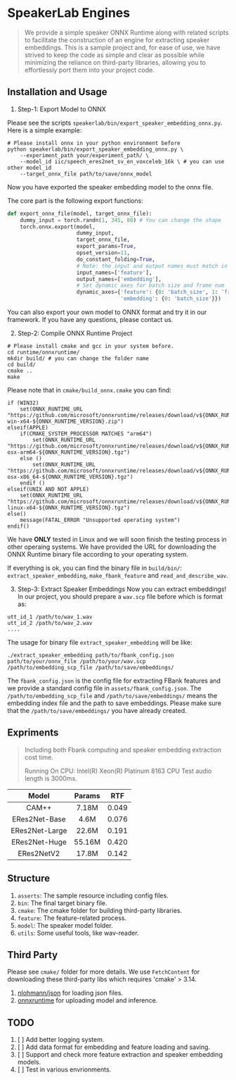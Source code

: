 # SpeakerLab Engines
> We provide a simple speaker ONNX Runtime along with related scripts to facilitate the construction of an engine for extracting speaker embeddings. This is a sample project and, for ease of use, we have strived to keep the code as simple and clear as possible while minimizing the reliance on third-party libraries, allowing you to effortlessly port them into your project code.


## Installation and Usage

1. Step-1: Export Model to ONNX 

Please see the scripts `speakerlab/bin/export_speaker_embedding_onnx.py`. Here is a simple example:
```shell
# Please install onnx in your python environment before
python speakerlab/bin/export_speaker_embedding_onnx.py \
    --experiment_path your/experiment_path/ \
    --model_id iic/speech_eres2net_sv_en_voxceleb_16k \ # you can use other model_id
    --target_onnx_file path/to/save/onnx_model
```
Now you have exported the speaker embedding model to the onnx file.

The core part is the following export functions:
```python
def export_onnx_file(model, target_onnx_file):
    dummy_input = torch.randn(1, 345, 80) # You can change the shape
    torch.onnx.export(model,
                      dummy_input,
                      target_onnx_file,
                      export_params=True,
                      opset_version=11,
                      do_constant_folding=True,
                      # Note: the input and output names must match in the ONNX Runtime
                      input_names=['feature'],
                      output_names=['embedding'],
                      # Set dynamic axes for batch size and frame num
                      dynamic_axes={'feature': {0: 'batch_size', 1: 'frame_num'},
                                    'embedding': {0: 'batch_size'}})
```
You can also export your own model to ONNX format and try it in our framework. If you have any questions, please contact us.


2. Step-2: Compile ONNX Runtime Project
```shell
# Please install cmake and gcc in your system before.
cd runtime/onnxruntime/
mkdir build/ # you can change the folder name
cd build/
cmake ..
make
```
Please note that in `cmake/build_onnx.cmake` you can find:
```shell
if (WIN32)
    set(ONNX_RUNTIME_URL "https://github.com/microsoft/onnxruntime/releases/download/v${ONNX_RUNTIME_VERSION}/onnxruntime-win-x64-${ONNX_RUNTIME_VERSION}.zip")
elseif(APPLE)
    if(CMAKE_SYSTEM_PROCESSOR MATCHES "arm64")
        set(ONNX_RUNTIME_URL "https://github.com/microsoft/onnxruntime/releases/download/v${ONNX_RUNTIME_VERSION}/onnxruntime-osx-arm64-${ONNX_RUNTIME_VERSION}.tgz")
    else ()
        set(ONNX_RUNTIME_URL "https://github.com/microsoft/onnxruntime/releases/download/v${ONNX_RUNTIME_VERSION}/onnxruntime-osx-x86_64-${ONNX_RUNTIME_VERSION}.tgz")
    endif ()
elseif(UNIX AND NOT APPLE)
    set(ONNX_RUNTIME_URL "https://github.com/microsoft/onnxruntime/releases/download/v${ONNX_RUNTIME_VERSION}/onnxruntime-linux-x64-${ONNX_RUNTIME_VERSION}.tgz")
else()
    message(FATAL_ERROR "Unsupported operating system")
endif()
```

We have **ONLY** tested in Linux and we will soon finish the testing process in other operaing systems. We have provided the URL for downloading the ONNX Runtime binary file according to your operating system.

If everything is ok, you can find the binary file in `build/bin/`: `extract_speaker_embedding`, `make_fbank_feature` and `read_and_describe_wav`.

3. Step-3: Extract Speaker Embeddings
Now you can extract embeddings! In our project, you should prepare a `wav.scp` file before which is format as:
```text
utt_id_1 /path/to/wav_1.wav
utt_id_2 /path/to/wav_2.wav
....
```
The usage for binary file `extract_speaker_embedding` will be like:
```shell
./extract_speaker_embedding path/to/fbank_config.json path/to/your/onnx_file /path/to/your/wav.scp /path/to/embedding_scp_file /path/to/save/embeddings/
```
The `fbank_config.json` is the config file for extracting FBank features and we provide a standard config file in `assets/fbank_config.json`.
The `/path/to/embedding_scp_file` and `/path/to/save/embeddings/` means the embedding index file and the path to save embeddings. Please make sure that the `/path/to/save/embeddings/` you have already created.


## Expriments
> Including both Fbank computing and speaker embedding extraction cost time.
> 
> Running On CPU: Intel(R) Xeon(R) Platinum 8163 CPU
> Test audio length is 3000ms.

|Model|Params|RTF|
|:-:|:-:|:-:|
|CAM++|7.18M|0.049|
|ERes2Net-Base|4.6M|0.076|
|ERes2Net-Large|22.6M|0.191|
|ERes2Net-Huge|55.16M|0.420|
|ERes2NetV2|17.8M|0.142|


## Structure
1. `asserts`: The sample resource including config files.
2. `bin`: The final target binary file.
3. `cmake`: The cmake folder for building third-party libraries.
4. `feature`: The feature-related process.
5. `model`: The speaker model folder.
6. `utils`: Some useful tools, like wav-reader.


## Third Party
Please see `cmake/` folder for more details. We use `FetchContent` for downloading these third-party libs which requires 
'cmake' > 3.14.
1. [nlohmann/json](https://json.nlohmann.me/) for loading json files.
2. [onnxruntime](https://github.com/microsoft/onnxruntime) for uploading model and inference.

## TODO
1. [ ] Add better logging system.
2. [ ] Add data format for embedding and feature loading and saving.
3. [ ] Support and check more feature extraction and speaker embedding models.
4. [ ] Test in various envrionments.

